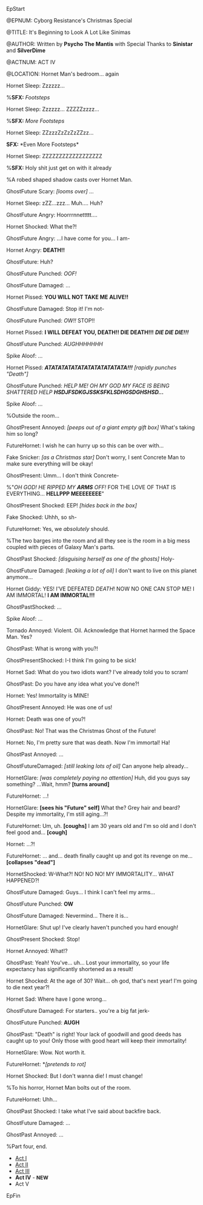 EpStart

<!-- Epilogue Info -->
 
@EPNUM: Cyborg Resistance's Christmas Special

@TITLE: It's Beginning to Look A Lot Like Sinimas

@AUTHOR: Written by **Psycho The Mantis** with Special Thanks to **Sinistar** and **SilverDime**

<!-- Epilogue -->

@ACTNUM: ACT IV

@LOCATION: Hornet Man's bedroom... again</div>

Hornet Sleep: Zzzzzz...

%**SFX:** *Footsteps*

Hornet Sleep: Zzzzzz... ZZZZZzzzz...

%**SFX:** *More Footsteps*

Hornet Sleep: ZZzzzZzZzZzZZzz...

<div class="narration"><b>SFX: </b>*Even More Footsteps*</div>

Hornet Sleep: ZZZZZZZZZZZZZZZZZZ

%**SFX:** Holy shit just get on with it already

%A robed shaped shadow casts over Hornet Man.

GhostFuture Scary: *[looms over]* ...

Hornet Sleep: zZZ...zzz... Muh.... Huh?

GhostFuture Angry: Hoorrrnnettttt....

Hornet Shocked: What the?!

GhostFuture Angry: ...I have come for you... I am-

Hornet Angry: **DEATH!!**

GhostFuture: Huh?

GhostFuture Punched: *OOF!*

GhostFuture Damaged: ...

Hornet Pissed: **YOU WILL NOT TAKE ME ALIVE!!**

GhostFuture Damaged: Stop it! I'm not-

GhostFuture Punched: *OW!!* STOP!!

Hornet Pissed: **I WILL DEFEAT YOU, DEATH!! DIE DEATH!!!** ***DIE DIE DIE!!!***

GhostFuture Punched: *AUGHHHHHHH*

Spike Aloof: ...

Hornet Pissed: ***ATATATATATATATATATATATATA!!!*** *[rapidly punches "Death"]*

GhostFuture Punched: *HELP ME! OH MY GOD MY FACE IS BEING SHATTERED HELP* ***HSDJFSDKGJSSKSFKLSDHGSDGHSHSD...***

Spike Aloof: ...

%Outside the room...

GhostPresent Annoyed: *[peeps out of a giant empty gift box]* What's taking him so long?

FutureHornet: I wish he can hurry up so this can be over with...

Fake Snicker: *[as a Christmas star]* Don't worry, I sent Concrete Man to make sure everything will be okay!

GhostPresent: Umm... I don't think Concrete-

%"*OH GOD! HE RIPPED MY <b>ARMS</b> OFF!* FOR THE LOVE OF THAT IS EVERYTHING... **HELLPPP MEEEEEEEE**"

GhostPresent Shocked: EEP! *[hides back in the box]*

Fake Shocked: Uhhh, so sh-

FutureHornet: Yes, we *absolutely* should.

%The two barges into the room and all they see is the room in a big mess coupled with pieces of Galaxy Man's parts.

GhostPast Shocked: *[disguising herself as one of the ghosts]* Holy-

GhostFuture Damaged: *[leaking a lot of oil]* I don't want to live on this planet anymore...

Hornet Giddy: YES! I'VE DEFEATED *DEATH*! NOW NO ONE CAN STOP ME! I AM IMMORTAL! **I AM IMMORTAL!!!**

GhostPastShocked: ...

Spike Aloof: ...

Tornado Annoyed: Violent. Oil. Acknowledge that Hornet harmed the Space Man. Yes?

GhostPast: What is wrong with you?!

GhostPresentShocked: I-I think I'm going to be sick!

Hornet Sad: What do you two idiots want? I've already told you to scram!

GhostPast: Do you have any idea what you've done?!

Hornet: Yes! Immortality is MINE!

GhostPresent Annoyed: He was one of us!

Hornet: Death was one of you?!

GhostPast: No! That was the Christmas Ghost of the Future!

Hornet: No, I'm pretty sure that was death. Now I'm immortal! Ha!

GhostPast Annoyed: ...

GhostFutureDamaged: *[still leaking lots of oil]* Can anyone help already...

HornetGlare: *[was completely paying no attention]* Huh, did you guys say something? ...Wait, hmm? **[turns around]**

FutureHornet: ...!

HornetGlare:  **[sees his "Future" self]** What the? Grey hair and beard? Despite my immortality, I'm still aging...?!

FutureHornet: Um, uh. **[coughs]** I am 30 years old and I'm so old and I don't feel good and... **[cough]**

Hornet: ...?!

FutureHornet: ... and... death finally caught up and got its revenge on me... **[collapses "dead"]**

HornetShocked: W-What?! NO! NO NO! MY IMMORTALITY... WHAT HAPPENED?!

GhostFuture Damaged: Guys... I think I can't feel my arms...

GhostFuture Punched: **OW**

GhostFuture Damaged: Nevermind... There it is...

HornetGlare: Shut up! I've clearly haven't punched you hard enough!

GhostPresent Shocked: Stop!

Hornet Annoyed: What!?

GhostPast: Yeah! You've... uh... Lost your immortality, so your life expectancy has significantly shortened as a result!

Hornet Shocked: At the age of 30? Wait... oh god, that's next year! I'm going to die next year?!

Hornet Sad: Where have I gone wrong...

GhostFuture Damaged: For starters.. you're a big fat jerk-

GhostFuture Punched: **AUGH**

GhostPast: "Death" is right! Your lack of goodwill and good deeds has caught up to you! Only those with good heart will keep their immortality!

HornetGlare: Wow. Not worth it.

FutureHornet: **[pretends to rot]*

Hornet Shocked: But I don't wanna die! I must change!

%To his horror, Hornet Man bolts out of the room.

FutureHornet: Uhh...

GhostPast Shocked: I take what I've said about backfire back.

GhostFuture Damaged: ...

GhostPast Annoyed: ...

%Part four, end.

<ul>
<li><a href="CR_XMAS_2017_ACT_I.html">Act I</a></li> 
<li><a href="CR_XMAS_2017_ACT_II.html">Act II</a></li> 
<li><a href="CR_XMAS_2017_ACT_III.html">Act III</a></li>
<li><b>Act IV</b> - <b><font size="2">NEW</font></b></li>
<li>Act V</li></ul>
</div>

EpFin

<script src="{{ '/assets/js/EpFormatter.js' | relative_url }}"></script>